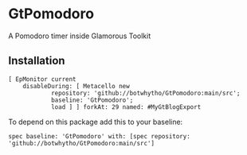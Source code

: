 # GtPomodoro
A Pomodoro timer inside Glamorous Toolkit
## Installation

```Smalltalk
[ EpMonitor current
	disableDuring: [ Metacello new
			repository: 'github://botwhytho/GtPomodoro:main/src';
			baseline: 'GtPomodoro';
			load ] ] forkAt: 29 named: #MyGtBlogExport
```

To depend on this package add this to your baseline:

```Smalltalk
spec baseline: 'GtPomodoro' with: [spec repository: 'github://botwhytho/GtPomodoro:main/src']
```
